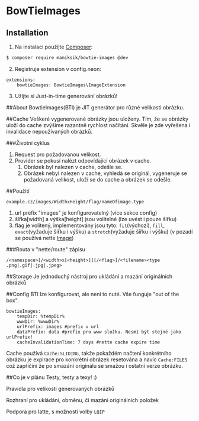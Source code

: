 # BowTieImages

## Installation
1) Na instalaci použíjte [Composer](http://getcomposer.org/):
```sh
$ composer require mamiksik/bowtie-images @dev
```

2) Registruje extension v config.neon:
```
extensions:
	bowtieImages: BowtieImages\ImageExtension
```

3) Užíjte si Just-in-time generování obrázků!

##About
BowtieImages(BTI) je JIT generátor pro různé velikosti obrázku.

##Cache
Veškeré vygenerované obrázky jsou uloženy. Tím, že se obrázky uloží do cache zvýšíme razantně rychlost načítání.
Skvěle je zde vyřešena i invalidace nepoužívaných obrázků.

###Životní cyklus
1. Request pro požadovanou velikost. 
2. Provider se pokusí nalézt odpovídající obrázek v cache.
	1. Obrázek byl nalezen v cache, odešle se.
	2. Obrázek nebyl nalezen v cache, vyhledá se originál, vygeneruje se požadovaná velikost, uloží se do cache a obrázek se odešle.

##Použití
```
example.cz/images/WidthxHeight/flag/nameOfimage.type
```

1. url prefix "images" je konfigurovatelný (více sekce config) 
2. šířka[width] a výška[height] jsou volitelné (lze uvést i pouze šířku)
3. flag je volitený, implementovány jsou tyto: `fit`(výchozí), `fill`, `exact`(vyžaduje šířku i výšku) a `stretch`(vyžaduje šířku i výšku) (v pozadí se používá nette [Image](https://doc.nette.org/cs/images#toc-zmena-velikosti))

###Routa v "nette/route" zápisu
```
/<namespace>[/<width>x[<height>]][/<flag>]/<filename><type .png|.gif|.jpg|.jpeg>
```

##Storage
Je jednoduchý nástroj pro ukládání a mazání originálních obrázků

##Config
BTI lze konfigurovat, ale není to nuté. Vše funguje "out of the box".

```
bowtieImages:
	tempDir: %tempDir%
	wwwDir: %wwwDir%
	urlPrefix: images #prefix v url
	dataPrefix: data #prefix pro www složku. Nesmí být stejné jako urlPrefix!
	cacheInvalidationTime: 7 days #nette cache expire time
```
 Cache používá `Cache:SLIDING`, takže pokaždém načtení konkrétního obrázku je expirace pro konkrétní obrázek resetována a navíc `Cache:FILES` což zapřičiní že po smazání originálu se smažou i ostatní verze obrázku.

##Co je v plánu
Testy, testy a texy! :)

Pravidla pro velikosti generovaných obrázků

Rozhraní pro ukládání, obměnu, či mazání originálních položek

Podpora pro latte, s možnosti volby `LQIP`
